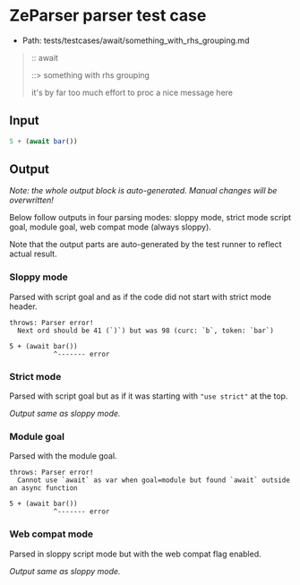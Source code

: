 # ZeParser parser test case

- Path: tests/testcases/await/something_with_rhs_grouping.md

> :: await
>
> ::> something with rhs grouping
>
> it's by far too much effort to proc a nice message here

## Input

`````js
5 + (await bar())
`````

## Output

_Note: the whole output block is auto-generated. Manual changes will be overwritten!_

Below follow outputs in four parsing modes: sloppy mode, strict mode script goal, module goal, web compat mode (always sloppy).

Note that the output parts are auto-generated by the test runner to reflect actual result.

### Sloppy mode

Parsed with script goal and as if the code did not start with strict mode header.

`````
throws: Parser error!
  Next ord should be 41 (`)`) but was 98 (curc: `b`, token: `bar`)

5 + (await bar())
           ^------- error
`````

### Strict mode

Parsed with script goal but as if it was starting with `"use strict"` at the top.

_Output same as sloppy mode._

### Module goal

Parsed with the module goal.

`````
throws: Parser error!
  Cannot use `await` as var when goal=module but found `await` outside an async function

5 + (await bar())
           ^------- error
`````


### Web compat mode

Parsed in sloppy script mode but with the web compat flag enabled.

_Output same as sloppy mode._
